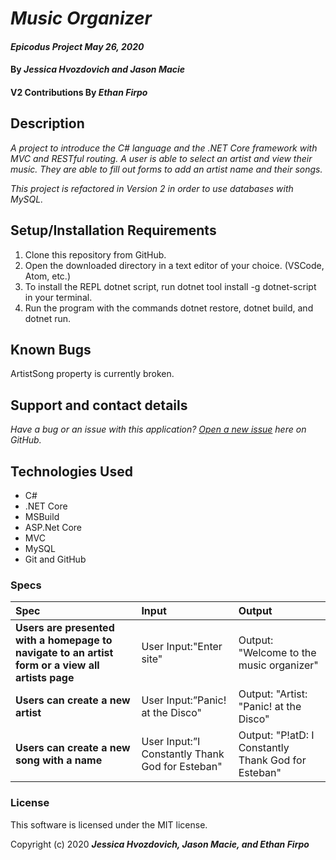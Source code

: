 # _Music Organizer_

#### _Epicodus Project May 26, 2020_

#### By _**Jessica Hvozdovich and Jason Macie**_
#### V2 Contributions By _**Ethan Firpo**_
## Description

_A project to introduce the C# language and the .NET Core framework with MVC and RESTful routing. A user is able to select an artist and view their music. They are able to fill out forms to add an artist name and their songs._

_This project is refactored in Version 2 in order to use databases with MySQL._

## Setup/Installation Requirements

1. Clone this repository from GitHub.
2. Open the downloaded directory in a text editor of your choice.
  (VSCode, Atom, etc.)
3. To install the REPL dotnet script, run dotnet tool install -g dotnet-script in your terminal.
4. Run the program with the commands dotnet restore, dotnet build, and dotnet run.

## Known Bugs

ArtistSong property is currently broken.
 
## Support and contact details

_Have a bug or an issue with this application? [Open a new issue](https://github.com/jhvozdovich/music-organizer/issues) here on GitHub._

## Technologies Used

* C#
* .NET Core
* MSBuild
* ASP.Net Core
* MVC
* MySQL
* Git and GitHub

### Specs
| Spec | Input | Output |
| :------------- | :------------- | :------------- |
| **Users are presented with a homepage to navigate to an artist form or a view all artists page** | User Input:"Enter site" | Output: "Welcome to the music organizer" |
| **Users can create a new artist** | User Input:”Panic! at the Disco" | Output: "Artist: "Panic! at the Disco" |
| **Users can create a new song with a name** | User Input:”I Constantly Thank God for Esteban" | Output: "P!atD: I Constantly Thank God for Esteban" |


### License

This software is licensed under the MIT license.

Copyright (c) 2020 **_Jessica Hvozdovich, Jason Macie, and Ethan Firpo_**